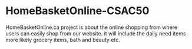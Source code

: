 # HomeBasketOnline-CSAC50
HomeBasketOnline.ca project is about the online shopping from where users can easily shop from our website. it will include the daily need items more likely grocery items, bath and beauty etc.     
